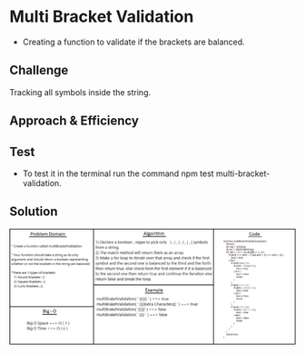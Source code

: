 # Multi Bracket Validation

* Creating a function to validate if the brackets are balanced.

## Challenge

Tracking all symbols inside the string.

## Approach & Efficiency
<!-- What approach did you take? Why? What is the Big O space/time for this approach? -->

<!-- ## API -->
<!-- Embedded whiteboard image -->


## Test 

* To test it in the terminal run the command npm test multi-bracket-validation.

## Solution
![uml](/assets/multiBracket.png)